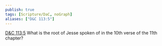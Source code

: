 ```yaml
---
publish: true
tags: [Scripture/DaC, noGraph]
aliases: ["D&C 113:5"]
---
```

[D&C 113:5](https://churchofjesuschrist.org/study/scriptures/dc-testament/dc/113?lang=eng&id=p5#p5) What is the root of Jesse spoken of in the 10th verse of the 11th chapter?
